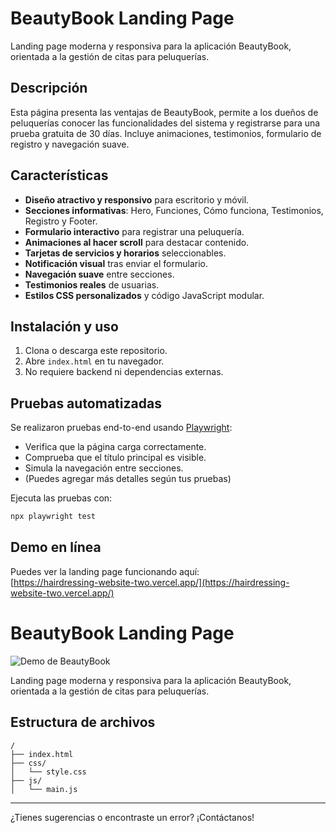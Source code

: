 # BeautyBook Landing Page

Landing page moderna y responsiva para la aplicación BeautyBook, orientada a la gestión de citas para peluquerías.

## Descripción

Esta página presenta las ventajas de BeautyBook, permite a los dueños de peluquerías conocer las funcionalidades del sistema y registrarse para una prueba gratuita de 30 días. Incluye animaciones, testimonios, formulario de registro y navegación suave.

## Características

- **Diseño atractivo y responsivo** para escritorio y móvil.
- **Secciones informativas**: Hero, Funciones, Cómo funciona, Testimonios, Registro y Footer.
- **Formulario interactivo** para registrar una peluquería.
- **Animaciones al hacer scroll** para destacar contenido.
- **Tarjetas de servicios y horarios** seleccionables.
- **Notificación visual** tras enviar el formulario.
- **Navegación suave** entre secciones.
- **Testimonios reales** de usuarias.
- **Estilos CSS personalizados** y código JavaScript modular.

## Instalación y uso

1. Clona o descarga este repositorio.
2. Abre `index.html` en tu navegador.
3. No requiere backend ni dependencias externas.

## Pruebas automatizadas

Se realizaron pruebas end-to-end usando [Playwright](https://playwright.dev/):

- Verifica que la página carga correctamente.
- Comprueba que el título principal es visible.
- Simula la navegación entre secciones.
- (Puedes agregar más detalles según tus pruebas)

Ejecuta las pruebas con:

```sh
npx playwright test
```

## Demo en línea

Puedes ver la landing page funcionando aquí:  
[https://hairdressing-website-two.vercel.app/](https://hairdressing-website-two.vercel.app/)


# BeautyBook Landing Page

![Demo de BeautyBook](root.gif)

Landing page moderna y responsiva para la aplicación BeautyBook, orientada a la gestión de citas para peluquerías.

## Estructura de archivos

```
/
├── index.html
├── css/
│   └── style.css
├── js/
│   └── main.js
```

---

¿Tienes sugerencias o encontraste un error? ¡Contáctanos!
